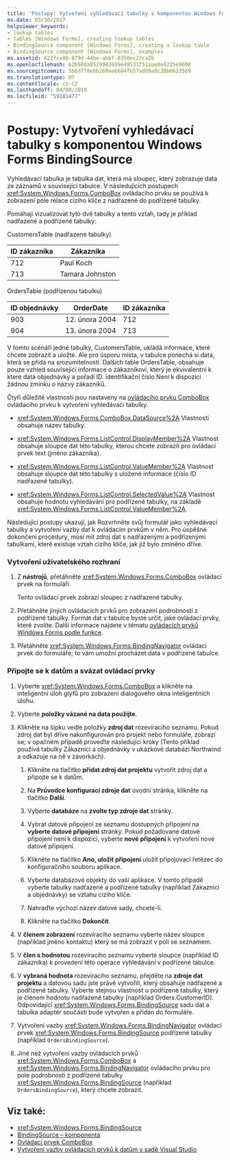 ```yaml
---
title: 'Postupy: Vytvoření vyhledávací tabulky s komponentou Windows Forms BindingSource'
ms.date: 03/30/2017
helpviewer_keywords:
- lookup tables
- tables [Windows Forms], creating lookup tables
- BindingSource component [Windows Forms], creating a lookup table
- BindingSource component [Windows Forms], examples
ms.assetid: 622fce80-879d-44be-abbf-8350ec22ca2b
ms.openlocfilehash: b2b588a8529983699e49531f51aae8e4225e9608
ms.sourcegitcommit: 5b6d778ebb269ee6684fb57ad69a8c28b06235b9
ms.translationtype: HT
ms.contentlocale: cs-CZ
ms.lasthandoff: 04/08/2019
ms.locfileid: "59181477"
---
```

# <a name="how-to-create-a-lookup-table-with-the-windows-forms-bindingsource-component"></a>Postupy: Vytvoření vyhledávací tabulky s komponentou Windows Forms BindingSource
Vyhledávací tabulka je tabulka dat, která má sloupec, který zobrazuje data ze záznamů v související tabulce. V následujících postupech <xref:System.Windows.Forms.ComboBox> ovládacího prvku se používá k zobrazení pole relace cizího klíče z nadřazené do podřízené tabulky.  
  
 Pomáhají vizualizovat tyto dvě tabulky a tento vztah, tady je příklad nadřazené a podřízené tabulky:  
  
 CustomersTable (nadřazené tabulky)  
  
|ID zákazníka|Zákazníka|  
|----------------|------------------|  
|712|Paul Koch|  
|713|Tamara Johnston|  
  
 OrdersTable (podřízenou tabulku)  
  
|ID objednávky|OrderDate|ID zákazníka|  
|-------------|---------------|----------------|  
|903|12. února 2004|712|  
|904|13. února 2004|713|  
  
 V tomto scénáři jedné tabulky, CustomersTable, ukládá informace, které chcete zobrazit a uložte. Ale pro úsporu místa, v tabulce ponechá si data, která se přidá na srozumitelnosti. Dalších table OrdersTable, obsahuje pouze vzhled související informace o zákazníkovi, který je ekvivalentní k které data objednávky a pořadí ID. identifikační číslo Není k dispozici žádnou zmínku o názvy zákazníků.  
  
 Čtyři důležité vlastnosti jsou nastaveny na [ovládacího prvku ComboBox](combobox-control-windows-forms.md) ovládacího prvku k vytvoření vyhledávací tabulky.  
  
-   <xref:System.Windows.Forms.ComboBox.DataSource%2A> Vlastnosti obsahuje název tabulky.  
  
-   <xref:System.Windows.Forms.ListControl.DisplayMember%2A> Vlastnost obsahuje sloupce dat této tabulky, kterou chcete zobrazit pro ovládací prvek text (jméno zákazníka).  
  
-   <xref:System.Windows.Forms.ListControl.ValueMember%2A> Vlastnost obsahuje sloupce dat této tabulky s uložené informace (číslo ID nadřazené tabulky).  
  
-   <xref:System.Windows.Forms.ListControl.SelectedValue%2A> Vlastnost obsahuje hodnotu vyhledávání pro podřízené tabulky, na základě <xref:System.Windows.Forms.ListControl.ValueMember%2A>.  
  
 Následující postupy ukazují, jak Rozvrhněte svůj formulář jako vyhledávací tabulky a vytvoření vazby dat k ovládacím prvkům v něm. Pro úspěšné dokončení procedury, musí mít zdroj dat s nadřazenými a podřízenými tabulkami, které existuje vztah cizího klíče, jak již bylo zmíněno dříve.  
  
### <a name="to-create-the-user-interface"></a>Vytvoření uživatelského rozhraní  
  
1.  Z **nástrojů**, přetáhněte <xref:System.Windows.Forms.ComboBox> ovládací prvek na formuláři.  
  
     Tento ovládací prvek zobrazí sloupec z nadřazené tabulky.  
  
2.  Přetáhněte jiných ovládacích prvků pro zobrazení podrobností z podřízené tabulky. Formát dat v tabulce byste určit, jaké ovládací prvky, které zvolíte. Další informace najdete v tématu [ovládacích prvků Windows Forms podle funkce](windows-forms-controls-by-function.md).  
  
3.  Přetáhněte <xref:System.Windows.Forms.BindingNavigator> ovládací prvek do formuláře; to vám umožní procházet data v podřízené tabulce.  
  
### <a name="to-connect-to-the-data-and-bind-it-to-controls"></a>Připojte se k datům a svázat ovládací prvky  
  
1.  Vyberte <xref:System.Windows.Forms.ComboBox> a klikněte na inteligentní úloh glyfů pro zobrazení dialogového okna inteligentních úlohu.  
  
2.  Vyberte **položky vázané na data použijte**.  
  
3.  Klikněte na šipku vedle položky **zdroj dat** rozevíracího seznamu. Pokud zdroj dat byl dříve nakonfigurován pro projekt nebo formuláře, zobrazí se; v opačném případě proveďte následující kroky (Tento příklad používá tabulky Zákazníci a objednávky v ukázkové databázi Northwind a odkazuje na ně v závorkách).  
  
    1.  Klikněte na tlačítko **přidat zdroj dat projektu** vytvořit zdroj dat a připojte se k datům.  
  
    2.  Na **Průvodce konfigurací zdroje dat** úvodní stránka, klikněte na tlačítko **Další**.  
  
    3.  Vyberte **databáze** na **zvolte typ zdroje dat** stránky.  
  
    4.  Vybrat datové připojení ze seznamu dostupných připojení na **vyberte datové připojení** stránky. Pokud požadované datové připojení není k dispozici, vyberte **nové připojení** k vytvoření nové datové připojení.  
  
    5.  Klikněte na tlačítko **Ano, uložit připojení** uložit připojovací řetězec do konfiguračního souboru aplikace.  
  
    6.  Vyberte databázové objekty do vaší aplikace. V tomto případě vyberte tabulky nadřazené a podřízené tabulky (například Zákazníci a objednávky) se vztahu cizího klíče.  
  
    7.  Nahraďte výchozí název datové sady, chcete-li.  
  
    8.  Klikněte na tlačítko **Dokončit**.  
  
4.  V **členem zobrazení** rozevíracího seznamu vyberte název sloupce (například jméno kontaktu) který se má zobrazit v poli se seznamem.  
  
5.  V **člen s hodnotou** rozevíracího seznamu vyberte sloupce (například ID zákazníka) k provedení této operace vyhledávání v podřízené tabulce.  
  
6.  V **vybraná hodnota** rozevíracího seznamu, přejděte na **zdroje dat projektu** a datovou sadu jste právě vytvořili, který obsahuje nadřazené a podřízené tabulky. Vyberte stejnou vlastnost u podřízené tabulky, který je členem hodnotu nadřazené tabulky (například Orders.CustomerID). Odpovídající <xref:System.Windows.Forms.BindingSource> sadu dat a tabulka adaptér součásti bude vytvořen a přidán do formuláře.  
  
7.  Vytvoření vazby <xref:System.Windows.Forms.BindingNavigator> ovládací prvek <xref:System.Windows.Forms.BindingSource> podřízené tabulky (například `OrdersBindingSource`).  
  
8.  Jiné než vytvoření vazby ovládacích prvků <xref:System.Windows.Forms.ComboBox> a <xref:System.Windows.Forms.BindingNavigator> ovládacího prvku pro pole podrobnosti z podřízené tabulky <xref:System.Windows.Forms.BindingSource> (například `OrdersBindingSource`), který chcete zobrazit.  
  
## <a name="see-also"></a>Viz také:

- <xref:System.Windows.Forms.BindingSource>
- [BindingSource – komponenta](bindingsource-component.md)
- [Ovládací prvek ComboBox](combobox-control-windows-forms.md)
- [Vytvoření vazby ovládacích prvků k datům v sadě Visual Studio](/visualstudio/data-tools/bind-controls-to-data-in-visual-studio)
